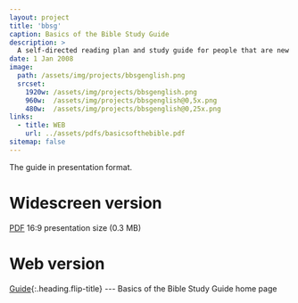 ```yaml
---
layout: project
title: 'bbsg'
caption: Basics of the Bible Study Guide
description: >
  A self-directed reading plan and study guide for people that are new to the Bible and want to learn what it means to be a follower of Jesus.
date: 1 Jan 2008
image: 
  path: /assets/img/projects/bbsgenglish.png
  srcset: 
    1920w: /assets/img/projects/bbsgenglish.png
    960w:  /assets/img/projects/bbsgenglish@0,5x.png
    480w:  /assets/img/projects/bbsgenglish@0,25x.png
links:
  - title: WEB
    url: ../assets/pdfs/basicsofthebible.pdf
sitemap: false
---
```


The guide in presentation format.

# Widescreen version
[PDF](../assets/pdfs/basicsofthebible.pdf) <span class="icon-file-pdf"></span> 16:9 presentation size (0.3 MB)

# Web version
[Guide](../studyguide/README.md){:.heading.flip-title} --- Basics of the Bible Study Guide home page